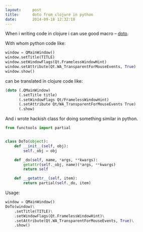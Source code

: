 ```yaml
---
layout:     post
title:      doto from clojure in python
date:       2014-09-18 12:32:18
---
```


When i writing code in clojure i can use good macro &ndash; [doto](http://clojuredocs.org/clojure_core/1.3.0/clojure.core/doto).

With whom python code like:


```python
window = QMainWindow()
window.setTitle(TITLE)
window.setWindowFlags(Qt.FramelessWindowHint)
window.setAttribute(Qt.WA_TransparentForMouseEvents, True)
window.show()
```

can be translated in clojure code like:

```clojure
(doto (.QMainWindow)
      (.setTitle title)
      (.setWindowFlags Qt/FramelessWindowHint)
      (.setAttribute Qt/WA_TransparentForMouseEvents True)
      (.show)
```

And i wrote hackish class for doing something similar in python.

```python
from functools import partial


class DoTo(object):
    def __init__(self, obj):
        self._obj = obj

    def _do(self, name, *args, **kwargs):
        getattr(self._obj, name)(*args, **kwargs)
        return self

    def __getattr__(self, item):
        return partial(self._do, item)
```

Usage:

```python
window = QMainWindow()
DoTo(window)\
    .setTitle(TITLE)\
    .setWindowFlags(Qt.FramelessWindowHint)\
    .setAttribute(Qt.WA_TransparentForMouseEvents, True)\
    .show()
```
